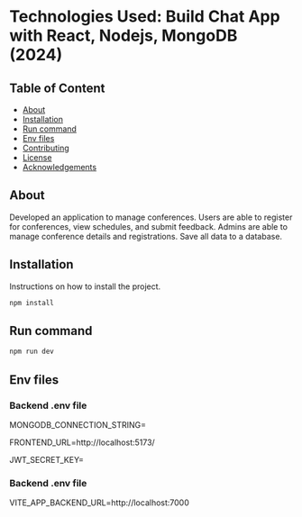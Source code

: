 # **Technologies Used**: Build Chat App with React, Nodejs,  MongoDB (2024)

## **Table of Content**
- [About](#about)
- [Installation](#installation)
- [Run command](#run-command)
- [Env files](#env-files)
- [Contributing](#contributing)
- [License](#license)
- [Acknowledgements](#acknowledgements)

## About
Developed an application to manage conferences. Users are able to register for conferences, view schedules, and submit feedback. Admins are able to manage conference details and registrations. Save all data to a database.
## Installation

Instructions on how to install the project.

```bash
npm install

```
## Run command
```bash
npm run dev

```

## Env files
### Backend .env file
MONGODB_CONNECTION_STRING=

FRONTEND_URL=http://localhost:5173/

JWT_SECRET_KEY=

### Backend .env file
VITE_APP_BACKEND_URL=http://localhost:7000

